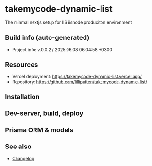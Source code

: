<!--
 @since 2025.06.07, 19:45
 @changed 2025.06.07, 19:45
-->

# takemycode-dynamic-list

The minmal nextjs setup for IIS iisnode produciton environment

## Build info (auto-generated)

- Project info: v.0.0.2 / 2025.06.08 06:04:58 +0300

## Resources

- Vercel deployment: https://takemycode-dynamic-list.vercel.app/
- Repository: https://github.com/lilliputten/takemycode-dynamic-list/

## Installation

## Dev-server, build, deploy

## Prisma ORM & models

## See also

- [Changelog](CHANGELOG.md)
